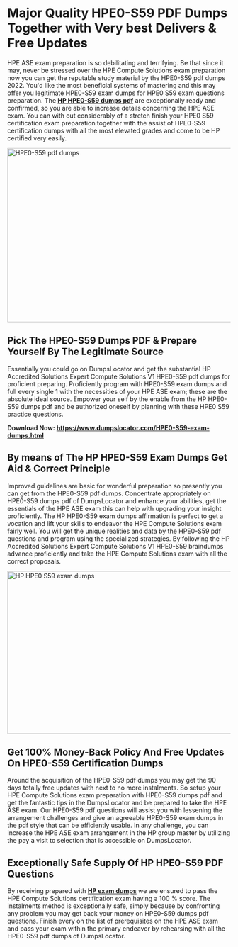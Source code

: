<h1><strong>Major Quality HPE0-S59 PDF Dumps Together with Very best Delivers &amp; Free Updates</strong></h1>
<p>HPE ASE exam preparation is so debilitating and terrifying. Be that since it may, never be stressed over the HPE Compute Solutions exam preparation now you can get the reputable study material by the HPE0-S59 pdf dumps 2022. You'd like the most beneficial systems of mastering and this may offer you legitimate HPE0-S59 exam dumps for HPE0 S59 exam questions preparation. The <strong><a href="https://www.dumpslocator.com/HPE0-S59-exam-dumps.html">HP HPE0-S59 dumps pdf</a></strong> are exceptionally ready and confirmed, so you are able to increase details concerning the HPE ASE exam. You can with out considerably of a stretch finish your HPE0 S59 certification exam preparation together with the assist of HPE0-S59 certification dumps with all the most elevated grades and come to be HP certified very easily.</p>
<p><img src="https://i.ibb.co/SKhFh8d/Pastel-Purple-Computer-UI-Class-Syllabus-Education-Presentation.png" alt="HPE0-S59 pdf dumps" width="700" height="393" /></p>
<h2><strong>Pick The HPE0-S59 Dumps PDF &amp; Prepare Yourself By The Legitimate Source</strong></h2>
<p>Essentially you could go on DumpsLocator and get the substantial HP Accredited Solutions Expert Compute Solutions V1 HPE0-S59 pdf dumps for proficient preparing. Proficiently program with HPE0-S59 exam dumps and full every single 1 with the necessities of your HPE ASE exam; these are the absolute ideal source. Empower your self by the enable from the HP HPE0-S59 dumps pdf and be authorized oneself by planning with these HPE0 S59 practice questions.</p>
<p><strong>Download Now: <a href="https://www.dumpslocator.com/HPE0-S59-exam-dumps.html">https://www.dumpslocator.com/HPE0-S59-exam-dumps.html</a></strong></p>
<h2><strong>By means of The HP HPE0-S59 Exam Dumps Get Aid &amp; Correct Principle</strong></h2>
<p>Improved guidelines are basic for wonderful preparation so presently you can get from the HPE0-S59 pdf dumps. Concentrate appropriately on HPE0-S59 dumps pdf of DumpsLocator and enhance your abilities, get the essentials of the HPE ASE exam this can help with upgrading your insight proficiently. The HP HPE0-S59 exam dumps affirmation is perfect to get a vocation and lift your skills to endeavor the HPE Compute Solutions exam fairly well. You will get the unique realities and data by the HPE0-S59 pdf questions and program using the specialized strategies. By following the HP Accredited Solutions Expert Compute Solutions V1 HPE0-S59 braindumps advance proficiently and take the HPE Compute Solutions exam with all the correct proposals.</p>
<p><a href="https://www.dumpslocator.com/HPE0-S59-exam-dumps.html"><img src="https://i.ibb.co/NtZbgjG/Blue-and-White-Medical-Dental-Clinic-Facebook-Ad.png" alt="HP HPE0 S59 exam dumps" width="700" height="367" /></a></p>
<h2><strong>Get 100% Money-Back Policy And Free Updates On HPE0-S59 Certification Dumps</strong></h2>
<p>Around the acquisition of the HPE0-S59 pdf dumps you may get the 90 days totally free updates with next to no more instalments. So setup your HPE Compute Solutions exam preparation with HPE0-S59 dumps pdf and get the fantastic tips in the DumpsLocator and be prepared to take the HPE ASE exam. Our HPE0-S59 pdf questions will assist you with lessening the arrangement challenges and give an agreeable HPE0-S59 exam dumps in the pdf style that can be efficiently usable. In any challenge, you can increase the HPE ASE exam arrangement in the HP group master by utilizing the pay a visit to selection that is accessible on DumpsLocator.</p>
<h2><strong>Exceptionally Safe Supply Of HP HPE0-S59 PDF Questions</strong></h2>
<p>By receiving prepared with <strong><a href="https://www.dumpslocator.com/hp-exams.html">HP exam dumps</a></strong> we are ensured to pass the HPE Compute Solutions certification exam having a 100 % score. The instalments method is exceptionally safe, simply because by confronting any problem you may get back your money on HPE0-S59 dumps pdf questions. Finish every on the list of prerequisites on the HPE ASE exam and pass your exam within the primary endeavor by rehearsing with all the HPE0-S59 pdf dumps of DumpsLocator.</p>
